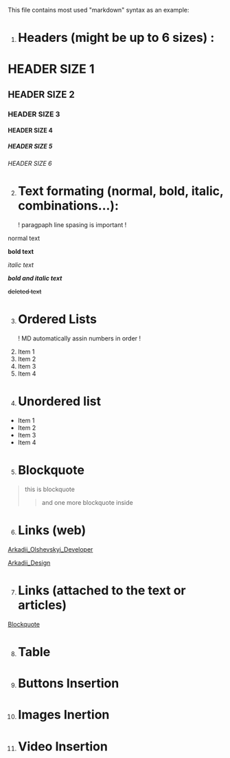 This file contains most used "markdown" syntax as an example:


1) # Headers (might be up to 6 sizes) :

# HEADER SIZE 1
## HEADER SIZE 2
### HEADER SIZE 3
#### HEADER SIZE 4
##### HEADER SIZE 5
###### HEADER SIZE 6


2) # Text formating (normal, bold, italic, combinations...):
   ! paragpaph line spasing is important !

normal text

**bold text**

_italic text_

***bold and italic text***

~~deleted text~~


3) # Ordered Lists
   ! MD automatically assin numbers in order !

2. Item 1
3. Item 2
4. Item 3
5. Item 4
   

4) # Unordered list

- Item 1
- Item 2
- Item 3
- Item 4

5) # Blockquote

> this is blockquote
> > and one more blockquote inside   

6) # Links (web)

[Arkadii_Olshevskyi_Developer][junior developer]

[junior developer]: www.linkedin.com/in/arkadii-python-developer

[Arkadii_Design](designer)   

[designer]: https://www.youtube.com/watch?v=KEuMHW8on54&ab_channel=ArkadiiOlshevskyi


7)  # Links (attached to the text or articles)
   

[Blockquote](#blockquote)


8)  # Table 


9)  # Buttons Insertion
   
   

10)  # Images Inertion
   


11)  # Video Insertion